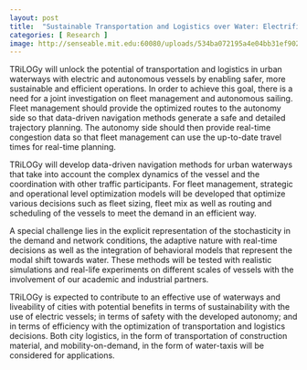 ```yaml
---
layout: post
title:  "Sustainable Transportation and Logistics over Water: Electrification, Automation and Optimization  (TRiLOGy)"
categories: [ Research ]
image: http://senseable.mit.edu:60080/uploads/534ba072195a4e04bb31ef9028ab393b.jpg
---
```


TRiLOGy will unlock the potential of transportation and logistics in urban waterways with electric and autonomous vessels by enabling safer, more sustainable and efficient operations.
In order to achieve this goal, there is a need for a joint investigation on fleet management and autonomous sailing.
Fleet management should provide the optimized routes to the autonomy side so that data-driven navigation methods generate a safe and detailed trajectory planning.
The autonomy side should then provide real-time congestion data so that fleet management can use the up-to-date travel times for real-time planning.

TRiLOGy will develop data-driven navigation methods for urban waterways that take into account the complex dynamics of the vessel and the coordination with other traffic participants.
For fleet management, strategic and operational level optimization models will be developed that optimize various decisions such as fleet sizing, fleet mix as well as routing and scheduling of the vessels to meet the demand in an efficient way.

A special challenge lies in the explicit representation of the stochasticity in the demand and network conditions, the adaptive nature with real-time decisions as well as the integration of behavioral models that represent the modal shift towards water.
These methods will be tested with realistic simulations and real-life experiments on different scales of vessels with the involvement of our academic and industrial partners.

TRiLOGy is expected to contribute to an effective use of waterways and liveability of cities with potential benefits in terms of sustainability with the use of electric vessels; in terms of safety with the developed autonomy; and in terms of efficiency with the optimization of transportation and logistics decisions.
Both city logistics, in the form of transportation of construction material, and mobility-on-demand, in the form of water-taxis will be considered for applications.
 